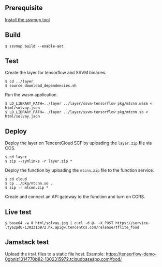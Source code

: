 
## Prerequisite

[Install the ssvmup tool](https://www.secondstate.io/articles/ssvmup/)

## Build

```
$ ssvmup build --enable-aot
```

## Test

Create the layer for tensorflow and SSVM binaries.

```
$ cd ../layer
$ source download_dependencies.sh
```

Run the wasm application.

```
$ LD_LIBRARY_PATH=../layer ../layer/ssvm-tensorflow pkg/mtcnn.wasm < html/solvay.json
$ LD_LIBRARY_PATH=../layer ../layer/ssvm-tensorflow pkg/mtcnn.so < html/solvay.json
```

## Deploy

Deploy the layer on TencentCloud SCF by uploading the `layer.zip` file via COS.

```
$ cd layer
$ zip --symlinks -r layer.zip *
```

Deploy the function by uploading the `mtcnn.zip` file to the function service.

```
$ cd cloud
$ cp ../pkg/mtcnn.so .
$ zip -r mtcnn.zip *
```

Create and connect an API gateway to the function and turn on CORS.

## Live test

```
$ base64 -w 0 html/solvay.jpg | curl -d @- -X POST https://service-lty62pd6-1302315972.hk.apigw.tencentcs.com/release/tflite_food
```

## Jamstack test

Upload the `html` files to a static file host. Example: https://tensorflow-demo-0gbniz1314770b82-1302315972.tcloudbaseapp.com/food/



